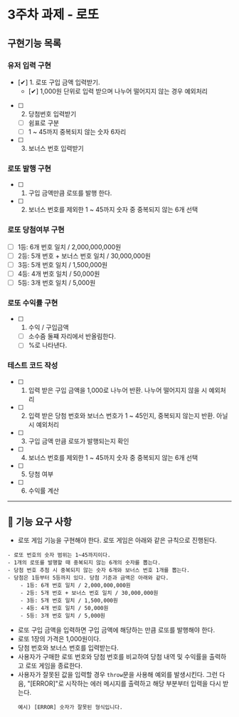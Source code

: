 # 3주차 과제 - 로또

## 구현기능 목록

### 유저 입력 구현

- [✔] 1. 로또 구입 금액 입력받기.
  - [✔] 1,000원 단위로 입력 받으며 나누어 떨어지지 않는 경우 예외처리
- [ ] 2. 당첨번호 입력받기
  - [ ] 쉼표로 구분
  - [ ] 1 ~ 45까지 중복되지 않는 숫자 6자리
- [ ] 3. 보너스 번호 입력받기

### 로또 발행 구현

- [ ] 1. 구입 금액만큼 로또를 발행 한다.
- [ ] 2. 보너스 번호를 제외한 1 ~ 45까지 숫자 중 중복되지 않는 6개 선택

### 로또 당첨여부 구현

- [ ] 1등: 6개 번호 일치 / 2,000,000,000원
- [ ] 2등: 5개 번호 + 보너스 번호 일치 / 30,000,000원
- [ ] 3등: 5개 번호 일치 / 1,500,000원
- [ ] 4등: 4개 번호 일치 / 50,000원
- [ ] 5등: 3개 번호 일치 / 5,000원

### 로또 수익률 구현

- [ ] 1. 수익 / 구입금액
  - [ ] 소수줌 둘쨰 자리에서 반올림한다.
  - [ ] %로 나타낸다.

### 테스트 코드 작성

- [ ] 1. 입력 받은 구입 금액을 1,000로 나누어 반환. 나누어 떨어지지 않을 시 예외처리
- [ ] 2. 입력 받은 당첨 번호와 보너스 번호가 1 ~ 45인지, 중복되지 않는지 반환. 아닐시 예외처리
- [ ] 3. 구입 금액 만큼 로또가 발행되는지 확인
- [ ] 4. 보너스 번호를 제외한 1 ~ 45까지 숫자 중 중복되지 않는 6개 선택
- [ ] 5. 당첨 여부
- [ ] 6. 수익률 계산

---

## 🚀 기능 요구 사항

- 로또 게임 기능을 구현해야 한다. 로또 게임은 아래와 같은 규칙으로 진행된다.

```
- 로또 번호의 숫자 범위는 1~45까지이다.
- 1개의 로또를 발행할 때 중복되지 않는 6개의 숫자를 뽑는다.
- 당첨 번호 추첨 시 중복되지 않는 숫자 6개와 보너스 번호 1개를 뽑는다.
- 당첨은 1등부터 5등까지 있다. 당첨 기준과 금액은 아래와 같다.
    - 1등: 6개 번호 일치 / 2,000,000,000원
    - 2등: 5개 번호 + 보너스 번호 일치 / 30,000,000원
    - 3등: 5개 번호 일치 / 1,500,000원
    - 4등: 4개 번호 일치 / 50,000원
    - 5등: 3개 번호 일치 / 5,000원
```

- 로또 구입 금액을 입력하면 구입 금액에 해당하는 만큼 로또를 발행해야 한다.
- 로또 1장의 가격은 1,000원이다.
- 당첨 번호와 보너스 번호를 입력받는다.
- 사용자가 구매한 로또 번호와 당첨 번호를 비교하여 당첨 내역 및 수익률을 출력하고 로또 게임을 종료한다.
- 사용자가 잘못된 값을 입력할 경우 `throw`문을 사용해 예외를 발생시킨다. 그런 다음, "[ERROR]"로 시작하는 에러 메시지를 출력하고 해당 부분부터 입력을 다시 받는다.
  ```
  예시) [ERROR] 숫자가 잘못된 형식입니다.
  ```
